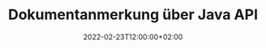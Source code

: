 ---
############################# Static ############################
layout: "product"
date: 2022-02-23T12:00:00+02:00
draft: false

product: "Annotation"
product_tag: "annotation"
platform: "Java"
platform_tag: "java"

############################# Head ############################
head_title: "Java Document Annotation API | Anzeigen und Kommentieren von PDF-Word-Excel-PPTX-Bildern"
head_description: "Java Document Annotation API. Anzeigen, Markieren, Kommentieren und Kommentieren der Dateiformate PDF Word DOCX, Excel XLSX, PPTX, EML EMLX, VSS VSD, OTP, CAD und Bild."

############################# Header ##########################
title: "Dokumentanmerkung über Java API"
description: "Erstellen Sie Java-Anwendungen mit Funktionen zum Anzeigen und Kommentieren von PDF-, HTML-, MS Office- und anderen Dokumentformaten, ohne externe Software installieren zu müssen."
button:
    enable: true
    icon: "fas fa-arrow-down"
    label: "Download kostenlose Testversion"
    link: "https://downloads.groupdocs.com/annotation/java"

############################# SubMenu #########################
submenu:
    enable: true
    
    left:
        img_alt: "GroupDocs.Annotation for Java"
        image: "https://www.groupdocs.cloud/templates/groupdocs/images/product-logos/groupdocs-annotation-java.png"
        product: "GroupDocs.Annotation"
        platform: "Java"

    middle:
        button:
            # button loop
            - link: "#features"
              text: "Merkmale"

            # button loop
            - link: "https://products.groupdocs.app/annotation"
              text: "Live-Demos"

            # button loop
            - link: "https://purchase.groupdocs.com/pricing/annotation/java"
              text: "Preisgestaltung"

    right:
        link_download: "https://downloads.groupdocs.com/annotation"
        link_learn: "https://docs.groupdocs.com/annotation/java/"
        link_buy: "https://purchase.groupdocs.com"

############################# Overview ############################
overview:
    enable: true
    content: |
      GroupDocs.Annotation Java API ist ein Produkt, das Ihnen die Arbeit mit Anmerkungen in Dokumenten auf verschiedenen Plattformen und Betriebssystemen wie Android, MacOS, Linux, Windows ermöglicht. GroupDocs.Annotation bietet eine Bibliothek mit einer einfachen API, die viele Vorteile bietet: Wenn Sie beispielsweise die Vertraulichkeit der Daten wahren oder auswählen müssen, wie viel Leistung Sie für die Arbeit mit der Bibliothek benötigen oder die Arbeit teilweise mit Anmerkungen ändern möchten, ist die Bibliothek sehr hilfreich leicht und flexibel.

      GroupDocs.Annotation für Java API ermöglicht Ihnen die Arbeit mit verschiedenen Arten von Anmerkungen, darunter: Text, Polylinie, Fläche, Unterstreichung, Punkt, Wasserzeichen, Pfeil, Ellipse, Textersetzung, Abstand, Textfeld, Ressourcenschwärzung usw. Und unterstützt die meisten Beliebte Dokumentenformate wie: PDF, HTML, Microsoft Office Word, Excel-Tabellen, PowerPoint-Präsentationen, Visio, Outlook-E-Mails, Bilder, Metadateien, CAD-Zeichnungen und verschiedene andere Formate. Die API bietet die Möglichkeit, Miniaturansichten von Dokumentseiten abzurufen und unterstützt das Importieren und Exportieren von Anmerkungen in und aus PDF-Dateien.

      Mithilfe der Bibliothek können Sie [hinzufügen](/annotation/java/bmp/), [bearbeiten](/annotation/java/bmp/), [extrahieren](/annotation/java/bmp/) und [löschen](/annotation/java/bmp/) Anmerkungen aus Dokumenten hinzufügen, Dokumente drehen, Miniaturansichten ändern. Dies ist keine vollständige Liste aller Möglichkeiten. Es bietet außerdem einen umfassenden Satz an Datenobjekten, mit denen Sie Anmerkungseigenschaften in allen unterstützten Dokumentformaten an Ihre Anforderungen anpassen können.

      Die Arbeit mit der GroupDocs.Annotation for Java API ist sehr einfach und besteht aus nur wenigen Grundschritten. Zuerst müssen Sie eine Lizenz einrichten, dann die Datei auswählen, mit der Sie arbeiten möchten, dann irgendwie mit Dokumentanmerkungen manipulieren (löschen/bearbeiten/extrahieren/löschen) und das Ergebnis speichern. Weitere Informationen finden Sie in der [Produktdokumentation](https://docs.groupdocs.com/annotation/java/getting-started/) oder in unseren Beispielen (https://github.com/groupdocs-annotation/GroupDocs.Annotation-for-Java) festgelegt.
      
      GroupDocs.Annotation wird regelmäßig aktualisiert und unterstützt seine Kunden. Sie sind jederzeit willkommen, uns Fragen zu stellen, Ihre Ideen zu senden oder uns Ihren Bedarf an etwas Neuem mitzuteilen, und wir werden es gerne in unseren neuen Versionen umsetzen.
    tabs:
      enable: true
      
      ## TAB ONE ##
      tab_one:
        description: |
          Im Folgenden finden Sie eine Übersicht über GroupDocs.Annotation für Java:
      
        right:
          enable: true
          icon: "fab fa-html5"
          title:  Überblick
          content: |
            * Anmerkungen hinzufügen
            * Anmerkungen exportieren 
            * Anmerkungen importieren
            * Antwortbasierte Kommentare
            * Anmerkungskompatibilität
      
      ## TAB TWO ##
      tab_two:
        description: |
          GroupDocs.Annotation für Java unterstützt alle gängigen [Dokumentdateiformate](https://docs.groupdocs.com/annotation/java/supported-document-formats/), einschließlich: Microsoft Office, PDF, Bilder und viele andere.

        left:
          enable: true
          table:
            # table loop
            - title: "Microsoft Office Formats"
              content: |
                * **Word**: [DOC](/annotation/java/doc/), [DOCX](/annotation/java/docx/), [DOCM](/annotation/java/docm/), [DOT](/annotation/java/dot/), [DOTX](/annotation/java/dotx/), [RTF](/annotation/java/rtf/)
                * **Excel**: [XLS](/annotation/java/xls/), [XLSX](/annotation/java/xlsx/), [XLSB](/annotation/java/xlsb/), [XLSM](/annotation/java/xlsm/)
                * **PowerPoint**: [PPT](/annotation/java/ppt/), [PPTX](/annotation/java/pptx/), [PPS](/annotation/java/pps/), [PPSX](/annotation/java/ppsx/), [POTM](/annotation/java/potm/), [POTX](/annotation/java/potx/), [PPSM](/annotation/java/ppsm/), [PPTM](/annotation/java/pptm/), [WMF](/annotation/java/wmf/), [EMF](/annotation/java/emf/)
                * **Outlook**: [EML](/annotation/java/eml/), [EMLX](/annotation/java/emlx/), [MSG](/annotation/java/msg/)
                * **Visio**: [VSS](/annotation/java/vss/), [VST](/annotation/java/vst/), [VSD](/annotation/java/vsd/), [VSDX](/annotation/java/vsdx/), [VSX](/annotation/java/vsx/)

        right:
          enable: true
          table:
            # table loop
            - title: "Other Formats"
              content: |
                * **Portable**: [PDF](/annotation/java/pdf/) (PDF/A-1a, PDF/A-1b, PDF/A-2a)
                * **OpenDocument**: [ODT](/annotation/java/odt/), [ODS](/annotation/java/ods/), [ODP](/annotation/java/odp/)
                * **Images**: [BMP](/annotation/java/bmp/), [JPG](/annotation/java/jpg/), [JPEG](/annotation/java/jpeg/), [TIFF](/annotation/java/tiff/), [TIF](/annotation/java/tif/), [PNG](/annotation/java/png/), [GIF](/annotation/java/gif/), [DCM](/annotation/java/dcm/), [DICOM](/annotation/java/dicom/)
                * **AutoCAD**: [DWG](/annotation/java/dwg/), [DXF](/annotation/java/dxf/), [CAD](/annotation/java/cad/)
                * **Other**: [HTM](/annotation/java/htm/), [HTML](/annotation/java/html/), [CSV](/annotation/java/csv/), [DJVU](/annotation/java/djvu/), [OTP](/annotation/java/otp/), [OTT](/annotation/java/ott/)

      ## TAB THREE ##
      tab_three:
        description: |
          GroupDocs.Annotation für Java unterstützt folgende Betriebssysteme, Frameworks und Paketmanager:
        
        left:
          enable: true
          table:
            # table loop
            - icon: "fab fa-windows"
              title:  Betriebssysteme
              content: |
                * Microsoft Windows Desktop
                * Microsoft Windows Server
                * Linux
                * MacOS

            # table loop
            - icon: "fas fa-code"
              title:  Unterstützte Frameworks
              content: |
                * Java 7 (1.7) and above

        right:
          enable: true
          table:
            # table loop
            - icon: "fas fa-cogs"
              title:  Entwicklungsumgebungen
              content: |
                * NetBeans
                * IntelliJ IDEA
                * Eclipse

            # table loop
            - icon: "fas fa-tools"
              title:  Build-Automatisierungstool
              content: |
                * Maven

############################# Features ############################
features:
    enable: true
    title: GroupDocs.Annotation für Java-Funktionen

    feature:
      # feature loop
      - icon: "fas fa-copy"
        link: "https://docs.groupdocs.com/annotation/java/add-area-annotation/"
        content: Fügen Sie Bereichsanmerkungen im Dokument hinzu und verknüpfen Sie einfache und verschachtelte Kommentare

      # feature loop
      - icon: "fas fa-eye"
        link: "https://docs.groupdocs.com/annotation/java/add-arrow-annotation/"
        content: Zeigen Sie mithilfe der Pfeilanmerkung auf einen bestimmten Inhalt

      # feature loop
      - icon: "fas fa-bolt"
        link: "https://docs.groupdocs.com/annotation/java/add-watermark-annotation/"
        content: Setzen Sie Textwasserzeichen auf PDF, Folien, Excel-Arbeitsblätter, Bilder und Diagramme in abgewinkelter Position
      
      # feature loop
      - icon: "fas fa-file-powerpoint"
        link: "https://docs.groupdocs.com/annotation/java/add-point-annotation/"
        content: Fügen Sie mithilfe der Punktanmerkung Popup-Kommentare an jeder Stelle im Dokument hinzu

      # feature loop
      - icon: "fas fa-code"
        link: "https://docs.groupdocs.com/annotation/java/add-polyline-annotation/"
        content: Verwenden Sie Polylinienanmerkungen, um eine Folge von Liniensegmenten, Bogensegmenten oder beidem zu verbinden

      # feature loop
      - icon: "fas fa-cloud"
        link: "https://docs.groupdocs.com/annotation/java/add-ellipse-annotation/"
        content: Fügen Sie Ellipsenanmerkungen zu PDFs, Word-Dokumenten, Tabellenkalkulationen, Präsentationen, Diagrammen und Bildern hinzu

      # feature loop
      - icon: "fas fa-remove-format"
        link: "https://docs.groupdocs.com/annotation/java/add-watermark-annotation/"
        content: Fügen Sie abgewinkelte Wasserzeichen für PDF, PowerPoint, Excel, Bilder und Diagramme hinzu

      # feature loop
      - icon: "fas fa-comment-slash"
        link: "https://docs.groupdocs.com/annotation/java/add-underline-annotation/"
        content: Rufen Sie die Koordinaten der Textanmerkung in der Bilddarstellung eines Dokuments ab

      # feature loop
      - icon: "fas fa-location-arrow"
        link: "https://docs.groupdocs.com/annotation/java/add-annotation-to-the-document/"
        content: Unterstreichen, durchstreichen oder ändern Sie bestimmten Text in einem Dokument

      # feature loop
      - icon: "fas fa-border-all"
        link: "https://docs.groupdocs.com/annotation/java/add-annotation-to-the-document/"
        content: Fügen Sie einem Dokument einen Textstempel oder ein Wasserzeichen und ein Textfeld hinzu

      # feature loop
      - icon: "fas fa-wrench"
        link: "https://docs.groupdocs.com/annotation/java/add-point-annotation/"
        content: Importieren und exportieren Sie Anmerkungen zwischen Word-Dokumenten und PowerPoint-Präsentationen

      # feature loop
      - icon: "fas fa-columns"
        link: "https://docs.groupdocs.com/annotation/java/add-strikeout-annotation/"
        content: Kommentieren Sie Excel-Tabellen mit den Anmerkungstypen „Text“, „Textersetzung“, „Wasserzeichen“ und „Ressourcenschwärzung“.

      # feature loop
      - icon: "fas fa-file-word"
        link: "https://docs.groupdocs.com/annotation/java/get-file-info/"
        content: Fügen Sie PowerPoint-Präsentationen und -Folien Polylinien, Durchstreichungen, Unterstreichungen oder Textanmerkungen hinzu

      # feature loop
      - icon: "fas fa-envelope"
        link: "https://docs.groupdocs.com/annotation/java/basic-usage/"
        content: Markieren Sie Punktanmerkungen in Präsentationen mithilfe von X- und Y-Koordinaten

      # feature loop
      - icon: "fas fa-print"
        link: "https://docs.groupdocs.com/annotation/java/add-strikeout-annotation/"
        content: Fügen Sie Bildern durchgestrichene, Text-, Unterstreichungs- oder Polylinienanmerkungen hinzu

      # feature loop
      - icon: "fas fa-file-archive"
        link: "https://docs.groupdocs.com/annotation/java/add-link-annotation/"
        content: Rufen Sie Dokumentinformationen und Bilder für Visio-Diagramme wie VSS und VSD ab
      
      # feature loop
      - icon: "fas fa-file-code"
        link: "https://docs.groupdocs.com/annotation/java/basic-usage/"
        content: Erhalten Sie Miniaturansichten der Dokumentseiten und arbeiten Sie mit mehrseitigen TIFF-Dateien

      # feature loop
      - icon: "fas fa-file-excel"
        link: "https://docs.groupdocs.com/annotation/java/get-file-info/"
        content: Rufen Sie alle Anmerkungen eines Dokuments mit einem einzigen Funktionsaufruf ab

      # feature loop
      - icon: "fas fa-heading"
        link: "https://docs.groupdocs.com/annotation/java/add-link-annotation/"
        content: Fügen Sie Linkanmerkungen zu PDF-, Word- und PowerPoint-Präsentationen hinzu

      # feature loop
      - icon: "fas fa-project-diagram"
        link: "https://docs.groupdocs.com/annotation/java/add-point-annotation/"
        content: SVG Path Parsing-Unterstützung für PDF, Word, Diagramme, Folien und andere wichtige Dokumentformate

      # feature loop
      - icon: "fas fa-cube"
        link: "https://docs.groupdocs.com/annotation/java/technical-support/"
        content: Unterstützung für das Hinzufügen von Wasserzeichenanmerkungen zu Word-Dokumenten und die Bereinigung für Textersetzung

      # feature loop
      - icon: "fab fa-uncharted"
        link: "https://docs.groupdocs.com/annotation/java/technical-support/"
        content: Unterstützung der Formverarbeitung in Diagrammen für Textanmerkungen
  
      # feature loop
      - icon: "fab fa-uncharted"
        link: "https://docs.groupdocs.com/annotation/java/advanced-usage/"
        content: Sparen Sie Zeit, indem Sie Seitenvorschauen von Dokumenten für eine schnellere Verarbeitung zwischenspeichern
  
      # feature loop
      - icon: "fab fa-uncharted"
        link: "https://docs.groupdocs.com/annotation/java/add-annotation-to-the-document/"
        content: Kommentieren Sie problemlos Word-, Excel- und PowerPoint-Dokumente, auch in älteren Formaten

      # feature loop
      - icon: "fab fa-uncharted"
        link: "https://docs.groupdocs.com/annotation/java/add-distance-annotation/"
        content: Zeigen Sie Beschriftungen für Entfernungsanmerkungen für Excel, PowerPoint und Diagramme an

############################# Support ############################
support:
    enable: true

############################# Solutions ############################
solutions:
    enable: true
    title: GroupDocs.Annotation bietet APIs zur Dokumentanzeige für andere gängige Entwicklungsumgebungen

    solution:
        # solution loop
        - img_alt: "GroupDocs.Annotation for .NET"
          image: "https://www.groupdocs.cloud/templates/groupdocs/images/product-logos/groupdocs-annotation-net.png"
          product: "GroupDocs.Annotation"
          platform: ".NET"
          link: "/annotation/net/"

############################# Back to top ###############################
back_to_top:
  enable: true
---